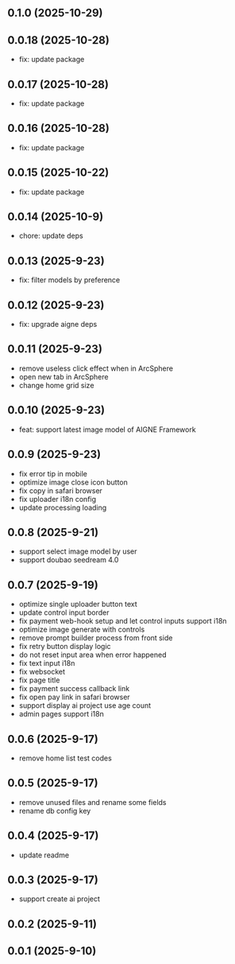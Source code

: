 ## 0.1.0 (2025-10-29)

## 0.0.18 (2025-10-28)

- fix: update package

## 0.0.17 (2025-10-28)

- fix: update package

## 0.0.16 (2025-10-28)

- fix: update package

## 0.0.15 (2025-10-22)

- fix: update package

## 0.0.14 (2025-10-9)

- chore: update deps

## 0.0.13 (2025-9-23)

- fix: filter models by preference

## 0.0.12 (2025-9-23)

- fix: upgrade aigne deps

## 0.0.11 (2025-9-23)

- remove useless click effect when in ArcSphere
- open new tab in ArcSphere
- change home grid size

## 0.0.10 (2025-9-23)

- feat: support latest image model of AIGNE Framework

## 0.0.9 (2025-9-23)

- fix error tip in mobile
- optimize image close icon button
- fix copy in safari browser
- fix uploader i18n config
- update processing loading

## 0.0.8 (2025-9-21)

- support select image model by user
- support doubao seedream 4.0

## 0.0.7 (2025-9-19)

- optimize single uploader button text
- update control input border
- fix payment web-hook setup and let control inputs support i18n
- optimize image generate with controls
- remove prompt builder process from front side
- fix retry button display logic
- do not reset input area when error happened
- fix text input i18n
- fix websocket
- fix page title
- fix payment success callback link
- fix open pay link in safari browser
- support display ai project use age count
- admin pages support i18n

## 0.0.6 (2025-9-17)

- remove home list test codes

## 0.0.5 (2025-9-17)

- remove unused files and rename some fields
- rename db config key

## 0.0.4 (2025-9-17)

- update readme

## 0.0.3 (2025-9-17)

- support create ai project

## 0.0.2 (2025-9-11)

## 0.0.1 (2025-9-10)
